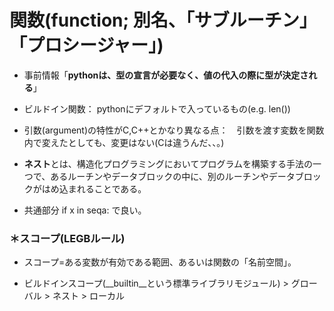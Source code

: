 # 関数(function; 別名、「サブルーチン」「プロシージャー」)  

- 事前情報「**pythonは、型の宣言が必要なく、値の代入の際に型が決定される**」

- ビルドイン関数： pythonにデフォルトで入っているもの(e.g. len())  

- 引数(argument)の特性がC,C++とかなり異なる点：　引数を渡す変数を関数内で変えたとしても、変更はない(Cは違うんだ、、。)　　

- **ネスト**とは、構造化プログラミングにおいてプログラムを構築する手法の一つで、あるルーチンやデータブロックの中に、別のルーチンやデータブロックがはめ込まれることである。  

- 共通部分 if x in seqa: で良い。  


### ＊スコープ(LEGBルール)  
- スコープ=ある変数が有効である範囲、あるいは関数の「名前空間」。

- ビルドインスコープ(__builtin__という標準ライブラリモジュール) > グローバル > ネスト > ローカル

